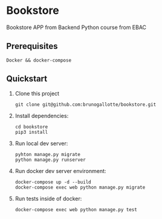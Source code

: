 # Bookstore

Bookstore APP from Backend Python course from EBAC

## Prerequisites

```
Docker && docker-compose

```

## Quickstart

1. Clone this project

   ```shell
   git clone git@github.com:brunogallotte/bookstore.git
   ```

2. Install dependencies:

   ```shell
   cd bookstore
   pip3 install
   ```

3. Run local dev server:

   ```shell
   pyhton manage.py migrate
   python manage.py runserver
   ```
   
4. Run docker dev server environment:

   ```shell
   docker-compose up -d --build 
   docker-compose exec web python manage.py migrate
   ```

5. Run tests inside of docker:

   ```shell
   docker-compose exec web python manage.py test
   ```